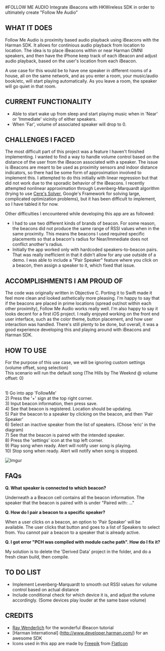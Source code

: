 #FOLLOW ME AUDIO
Integrate iBeacons with HKWireless SDK in order to ultimately create "Follow Me Audio"

WHAT IT DOES
------------
Follow Me Audio is proximity based audio playback using iBeacons with the Harman SDK. It allows for continious audio playback from location to location. The idea is to place iBeacons within or near Harman OMNI speakers, and then have the iPhone keep track of each iBeacon and adjust audio playback, based on the user's location from each iBeacon. 

A use case for this would be to have one speaker in different rooms of a house, all on the same network, and as you enter a room, your music/audio book/etc, will start playing automatically. As you leave a room, the speaker will go quiet in that room. 

CURRENT FUNCTIONALITY
---------------------
- Able to start wake up from sleep and start playing music when in 'Near' or 'Immediate' vicinity of either speakers. 
- When 'Far', volume of associated speaker will drop to 0. 

CHALLENGES I FACED
------------------
The most difficult part of this project was a feature I haven't finished implementing. I wanted to find a way to handle volume control based on the distance of the user from the iBeacon associated with a speaker. The issue is iBeacons are meant to be used as proximity sensors and indoor distance indicators, so there had be some form of approximation involved to implement this. I attempted to do this initially with linear regression but that did not work due to the sporadic behavior of the iBeacons. I recently attempted nonlinear approximation through Levenberg-Marquardt algorithm (trying to use [Cere's Solver](http://ceres-solver.org/index.html), Google's Framework for solving large, complicated optimization problems), but it has been difficult to implement, so I have tabled it for now. 

Other difficulties I encountered while developing this app are as followed:
- I had to use two different kinds of brands of beacon. For some reason, the beacons did not produce the same range of RSSI values when in the same proximity. This means the beacons I used required specific placements so that a beacon's radius for Near/Immediate does not conflict another's radius. 
- Initially the app worked only with hardcoded speakers-to-beacon pairs. That was really inefficient in that it didn't allow for any use outside of a demo. I was able to include a "Pair Speaker" feature where you click on a beacon, then assign a speaker to it, which fixed that issue.

ACCOMPLISHMENTS I AM PROUD OF
----------------------------
The code was originally written in Objective C. Porting it to Swift made it feel more clean and looked asthetically more pleasing. I'm happy to say that if the beacons are placed in prime locations (spread out/not within each other proximity), Follow Me Audio works really well. I'm also happy to say it looks decent for a first iOS project. I really enjoyed working on the front end user interface, such as the color theme, button placement, and how user interaction was handled. There's still plenty to be done, but overall, it was a good experience developing this and playing around with iBeacons and Harman SDK.

HOW TO USE
----------
For the purpose of this use case, we will be ignoring custom settings (volume offset, song selection)
<br>This scenario will run the default song (The Hills by The Weeknd @ volume offset: 0)

<br> 1) Go into app 'FollowMe'
<br> 2) Press the '+' sign at the top right corner. 
<br> 3) Input beacon information, then press save.
<br> 4) See that beacon is registered. Location should be updating. 
<br> 5) Pair the beacon to a speaker by clicking on the beacon, and then 'Pair Speaker'
<br> 6) Select an inactive speaker from the list of speakers. (Chose 'eric' in the diagram)
<br> 7) See that the beacon is paired with the intended speaker.
<br> 8) Press the 'settings' icon at the top left corner.
<br> 9) Play song when ready. Alert will notify user song is playing. 
<br> 10) Stop song when ready. Alert will notify when song is stopped. 

![Imgur](http://i.imgur.com/7u7zRaw.png)

FAQs
----
<b> Q. What speaker is connected to which beacon? </b>

Underneath a a Beacon cell contains all the beacon information. The speaker that the beacon is paired with is under "Paired with: ..."

<b> Q. How do I pair a beacon to a specific speaker? </b>

When a user clicks on a beacon, an option to 'Pair Speaker' will be available. The user clicks that button and goes to a list of Speakers to select from. You cannot pair a beacon to a speaker that is already active. 

<b> Q. I got error "PCH was compiled with module cache path". How do I fix it? </b>

My solution is to delete the 'Derived Data' project in the folder, and do a fresh clean build, then compile.

TO DO LIST
---------
- Implement Levenberg-Marquardt to smooth out RSSI values for volume control based on actual distance 
- Include conditional check for which device it is, and adjust the volume accordingly. (Some devices play louder at the same base volume)

CREDITS
-------
- [Ray Wenderlich](http://www.raywenderlich.com/101891/ibeacons-tutorial-ios-swift) for the wonderful iBeacon tutorial 
- [Harman International] (http://www.developer.harman.com/) for an awesome SDK 
- Icons used in this app are made by [Freepik](http://www.freepik.com/) from [FlatIcon](http://www.flaticon.com/)
